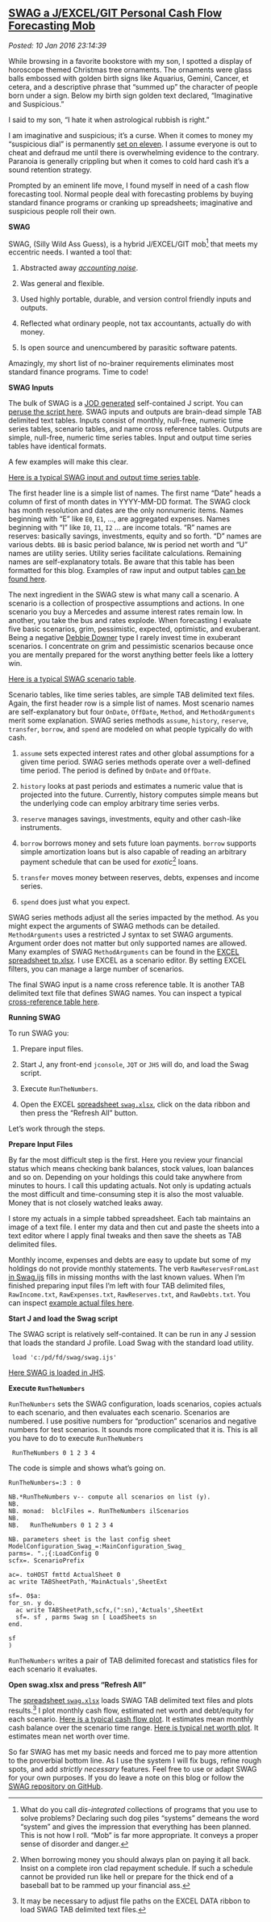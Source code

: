  
[SWAG a J/EXCEL/GIT Personal Cash Flow Forecasting Mob](https://bakerjd99.wordpress.com/2016/01/10/swag-a-jexcelgit-personal-cash-flow-forecasting-mob/)
------------------------------------------------------------------------------------------------------------------------------------

*Posted: 10 Jan 2016 23:14:39*

While browsing in a favorite bookstore with my son, I spotted a display
of horoscope themed Christmas tree ornaments. The ornaments were glass
balls embossed with golden birth signs like Aquarius, Gemini, Cancer, et
cetera, and a descriptive phrase that “summed up” the character of
people born under a sign. Below my birth sign golden text declared,
“Imaginative and Suspicious.”

I said to my son, “I hate it when astrological rubbish is right.”

I am imaginative and suspicious; it’s a curse. When it comes to money my
“suspicious dial” is permanently [set on
eleven](https://www.youtube.com/watch?v=4xgx4k83zzc). I assume everyone
is out to cheat and defraud me until there is overwhelming evidence to
the contrary. Paranoia is generally crippling but when it comes to cold
hard cash it’s a sound retention strategy.

Prompted by an eminent life move, I found myself in need of a cash flow
forecasting tool. Normal people deal with forecasting problems by buying
standard finance programs or cranking up spreadsheets; imaginative and
suspicious people roll their own.

**SWAG**

SWAG, (Silly Wild Ass Guess), is a hybrid J/EXCEL/GIT mob[^1x5175] that meets
my eccentric needs. I wanted a tool that:

1.  Abstracted away [*accounting
    noise*](https://www.investopedia.com/terms/a/accountingnoise.asp).

2.  Was general and flexible.

3.  Used highly portable, durable, and version control friendly inputs
    and outputs.

4.  Reflected what ordinary people, not tax accountants, actually do
    with money.

5.  Is open source and unencumbered by parasitic software patents.

Amazingly, my short list of no-brainer requirements eliminates most
standard finance programs. Time to code!

**SWAG Inputs**

The bulk of SWAG is a [JOD
generated](https://code.jsoftware.com/wiki/Addons/general/jod)
self-contained J script. You can [peruse the script
here](https://github.com/bakerjd99/jacks/blob/master/swag/scripts/Swag.ijs).
SWAG inputs and outputs are brain-dead simple TAB delimited text tables.
Inputs consist of monthly, null-free, numeric time series tables,
scenario tables, and name cross reference tables. Outputs are simple,
null-free, numeric time series tables. Input and output time series
tables have identical formats.

A few examples will make this clear. 

[Here  is a typical SWAG input and output time series table](https://github.com/bakerjd99/jacks/blob/master/swag/tabsheets/s_77Actuals.txt).

The first header line is a simple list of names. The first name “Date”
heads a column of first of month dates in YYYY-MM-DD format. The SWAG
clock has month resolution and dates are the only nonnumeric items.
Names beginning with “E” like `E0`, `E1`, …, are aggregated expenses.
Names beginning with “I” like `I0`, `I1`, `I2` … are income totals. “R”
names are reserves: basically savings, investments, equity and so forth.
“D” names are various debts. `BB` is basic period balance, `NW` is
period net worth and “U” names are utility series. Utility series
facilitate calculations. Remaining names are self-explanatory totals. Be
aware that this table has been formatted for this blog. Examples of raw
input and output tables [can be found
here](https://github.com/bakerjd99/jacks/tree/master/swag/tabsheets).

The next ingredient in the SWAG stew is what many call a scenario. A
scenario is a collection of prospective assumptions and actions. In one
scenario you buy a Mercedes and assume interest rates remain low. In
another, you take the bus and rates explode. When forecasting I evaluate
five basic scenarios, grim, pessimistic, expected, optimistic, and
exuberant. Being a negative [Debbie
Downer](https://www.urbandictionary.com/define.php?term=Debbie+Downer)
type I rarely invest time in exuberant scenarios. I concentrate on grim
and pessimistic scenarios because once you are mentally prepared for the
worst anything better feels like a lottery win.

[Here is a typical SWAG scenario table](https://github.com/bakerjd99/jacks/blob/master/swag/scenarios/s_77scenario.txt). 

Scenario tables, like time series tables, are simple TAB delimited text files.
Again, the first header row is a simple list of names. Most scenario
names are self-explanatory but four `OnDate`, `OffDate`, `Method`, and
`MethodArguments` merit some explanation. SWAG series methods `assume`,
`history`, `reserve`, `transfer`, `borrow`, and `spend` are modeled on
what people typically do with cash.

1.  `assume` sets expected interest rates and other global assumptions
    for a given time period. SWAG series methods operate over a
    well-defined time period. The period is defined by `OnDate` and
    `OffDate`.

2.  `history` looks at past periods and estimates a numeric value that
    is projected into the future. Currently, history computes simple
    means but the underlying code can employ arbitrary time series
    verbs.

3.  `reserve` manages savings, investments, equity and other cash-like
    instruments.

4.  `borrow` borrows money and sets future loan payments. `borrow`
    supports simple amortization loans but is also capable of reading an
    arbitrary payment schedule that can be used for *exotic*[^2x5175] loans.

5.  `transfer` moves money between reserves, debts, expenses and income
    series.

6.  `spend` does just what you expect.

SWAG series methods adjust all the series impacted by the method. As you
might expect the arguments of SWAG methods can be detailed.
`MethodArguments` uses a restricted J syntax to set SWAG arguments.
Argument order does not matter but only supported names are allowed.
Many examples of SWAG `MethodArguments` can be found in the [EXCEL
spreadsheet
tp.xlsx](https://github.com/bakerjd99/jacks/blob/master/swag/tests/tp.xlsx).
I use EXCEL as a scenario editor. By setting EXCEL filters, you can
manage a large number of scenarios.

The final SWAG input is a name cross reference table. It is another TAB
delimited text file that defines SWAG names. You can inspect a typical
[cross-reference table
here](https://github.com/bakerjd99/jacks/blob/master/swag/tests/CrossReference.txt).

**Running SWAG**

To run SWAG you:

1.  Prepare input files.

2.  Start J, any front-end `jconsole`, `JQT` or `JHS` will do, and load
    the Swag script.

3.  Execute `RunTheNumbers`.

4.  Open the EXCEL [spreadsheet
    `swag.xlsx`](https://github.com/bakerjd99/jacks/blob/master/swag/swag.xlsx),
    click on the data ribbon and then press the “Refresh All” button.

Let’s work through the steps.

**Prepare Input Files**

By far the most difficult step is the first. Here you review your
financial status which means checking bank balances, stock values, loan
balances and so on. Depending on your holdings this could take anywhere
from minutes to hours. I call this updating actuals. Not only is
updating actuals the most difficult and time-consuming step it is also
the most valuable. Money that is not closely watched leaks away.

I store my actuals in a simple tabbed spreadsheet. Each tab maintains an
image of a text file. I enter my data and then cut and paste the sheets
into a text editor where I apply final tweaks and then save the sheets
as TAB delimited files.

Monthly income, expenses and debts are easy to update but some of my
holdings do not provide monthly statements. The verb
`RawReservesFromLast` [in
Swag.ijs](https://github.com/bakerjd99/jacks/blob/master/swag/scripts/Swag.ijs)
fills in missing months with the last known values. When I’m finished
preparing input files I’m left with four TAB delimited files,
`RawIncome.txt`, `RawExpenses.txt`, `RawReserves.txt`, and
`RawDebts.txt`. You can inspect [example actual files
here](https://github.com/bakerjd99/jacks/tree/master/swag/rawact).

**Start J and load the Swag script**

The SWAG script is relatively self-contained. It can be run in any J
session that loads the standard J profile. Load Swag with the standard
load utility.

     load 'c:/pd/fd/swag/swag.ijs'

[Here SWAG is loaded in JHS](https://github.com/bakerjd99/Analyze-the-Data-not-the-Drivel/blob/master/wp2latex/inclusions/jhsswag.png).

**Execute `RunTheNumbers`**

`RunTheNumbers` sets the SWAG configuration, loads scenarios, copies
actuals to each scenario, and then evaluates each scenario. Scenarios
are numbered. I use positive numbers for “production” scenarios and
negative numbers for test scenarios. It sounds more complicated that it
is. This is all you have to do to execute `RunTheNumbers`

     RunTheNumbers 0 1 2 3 4 

The code is simple and shows what’s going on.

    RunTheNumbers=:3 : 0

    NB.*RunTheNumbers v-- compute all scenarios on list (y).
    NB.
    NB. monad:  blclFiles =. RunTheNumbers ilScenarios
    NB.
    NB.   RunTheNumbers 0 1 2 3 4

    NB. parameters sheet is the last config sheet
    ModelConfiguration_Swag_=:MainConfiguration_Swag_
    parms=. ".;{:LoadConfig 0
    scfx=. ScenarioPrefix

    ac=. toHOST fmttd ActualSheet 0
    ac write TABSheetPath,'MainActuals',SheetExt

    sf=. 0$a:
    for_sn. y do.
      ac write TABSheetPath,scfx,(":sn),'Actuals',SheetExt
      sf=. sf , parms Swag sn [ LoadSheets sn
    end.

    sf 
    )

`RunTheNumbers` writes a pair of TAB delimited forecast and statistics
files for each scenario it evaluates.

**Open swag.xlsx and press “Refresh All”**

The [spreadsheet
`swag.xlsx`](https://github.com/bakerjd99/jacks/blob/master/swag/swag.xlsx)
loads SWAG TAB delimited text files and plots results.[^3x5175] I plot
monthly cash flow, estimated net worth and debt/equity for each
scenario. [Here is a typical cash flow plot](https://github.com/bakerjd99/Analyze-the-Data-not-the-Drivel/blob/master/wp2latex/inclusions/meanbalance.png). It
estimates mean monthly cash balance over the scenario time range.
[Here is typical net worth plot](https://github.com/bakerjd99/Analyze-the-Data-not-the-Drivel/blob/master/wp2latex/inclusions/networth.png). It estimates
mean net worth over time.

So far SWAG has met my basic needs and forced me to pay more attention
to the proverbial bottom line. As I use the system I will fix bugs,
refine rough spots, and add *strictly necessary* features. Feel free to
use or adapt SWAG for your own purposes. If you do leave a note on this
blog or follow the [SWAG repository on
GitHub](https://github.com/bakerjd99/jacks/tree/master/swag).

[^1x5175]: What do you call *dis-integrated* collections of programs that you
    use to solve problems? Declaring such dog piles “systems” demeans
    the word “system” and gives the impression that everything has been
    planned. This is not how I roll. “Mob” is far more appropriate. It
    conveys a proper sense of disorder and danger.

[^2x5175]: When borrowing money you should always plan on paying it all back.
    Insist on a complete iron clad repayment schedule. If such a
    schedule cannot be provided run like hell or prepare for the thick
    end of a baseball bat to be rammed up your financial ass.

[^3x5175]: It may be necessary to adjust file paths on the EXCEL DATA ribbon
    to load SWAG TAB delimited text files.
